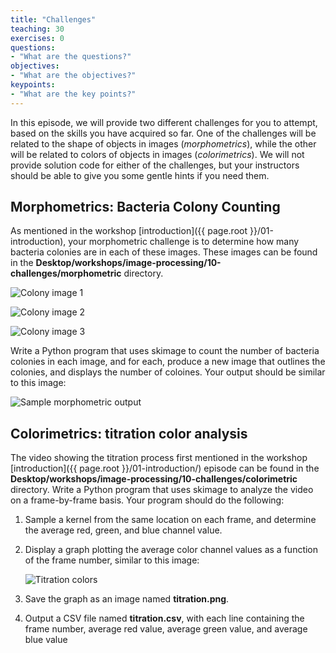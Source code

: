 ```yaml
---
title: "Challenges"
teaching: 30
exercises: 0
questions:
- "What are the questions?"
objectives:
- "What are the objectives?"
keypoints:
- "What are the key points?"
---
```


In this episode, we will provide two different challenges for you to attempt,
based on the skills you have acquired so far. One of the challenges will be
related to the shape of objects in images (*morphometrics*), while the other 
will be related to colors of objects in images (*colorimetrics*). We will not
provide solution code for either of the challenges, but your instructors should
be able to give you some gentle hints if you need them.

## Morphometrics: Bacteria Colony Counting

As mentioned in the workshop [introduction]({{ page.root }}/01-introduction), 
your morphometric challenge is to determine how many bacteria colonies are in 
each of these images. These images can be found in the 
**Desktop/workshops/image-processing/10-challenges/morphometric** directory. 

![Colony image 1](../fig/00-colonies01.jpg)

![Colony image 2](../fig/00-colonies02.jpg)

![Colony image 3](../fig/00-colonies03.jpg)

Write a Python program that uses skimage to count the number of bacteria
colonies in each image, and for each, produce a new image that outlines the 
colonies, and displays the number of coloines. Your output should be similar to
this image:

![Sample morphometric output](../fig/00-colony-contours.jpg)

## Colorimetrics: titration color analysis

The video showing the titration process first mentioned in the workshop 
[introduction]({{ page.root }}/01-introduction/) episode can be found in the 
**Desktop/workshops/image-processing/10-challenges/colorimetric** directory.
Write a Python program that uses skimage to analyze the video on a
frame-by-frame basis. Your program should do the following:

1. Sample a kernel from the same location on each frame, and determine the 
	average red, green, and blue channel value.

2. Display a graph plotting the average color channel values as a function of
	the frame number, similar to this image:

	![Titration colors](../fig/00-colorimetric.png)

3. Save the graph as an image named **titration.png**.

4. Output a CSV file named **titration.csv**, with each line containing
	the frame number, average red value, average green value, and average
	blue value
